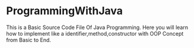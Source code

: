 # ProgrammingWithJava
This is a Basic Source Code File Of Java Programming.
Here you will learn how to implement like a identifier,method,constructor with OOP Concept from Basic to End.
